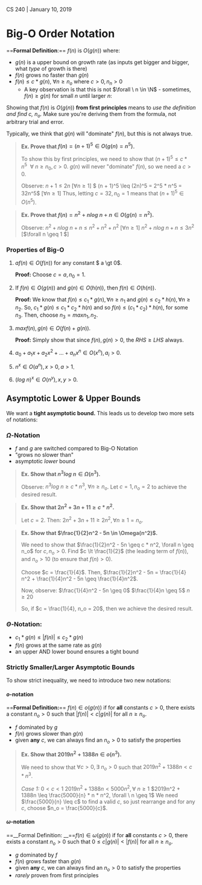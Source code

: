 CS 240 | January 10, 2019

# Big-O Order Notation

==**Formal Definition**:== $f(n)$ is $O(g(n))$ where:

- $g(n)$ is a upper bound on growth rate (as inputs get bigger and bigger, what *type* of growth is there)
- $f(n)$ grows no faster than $g(n)$
- $f(n) \leq c * g(n), \ \forall n \geq n_o$ where $c \gt 0, n_n \gt 0$
  - A key observation is that this is not $\forall \ n \in \N$ - sometimes, $f(n) \geq g(n)$ for small $n$ until larger $n$:

Showing that $f(n)$ is $O(g(n))$ **from first principles** means to *use the definition and find $c$, $n_o$.* Make sure you're deriving them from the formula, not arbitrary trial and error.

Typically, we think that $g(n)$ will "dominate" $f(n)$, but this is not always true.

> **Ex. Prove that $f(n) = (n + 1)^5 \in O(g(n) = n^5)$.**
>
> To show this by first principles, we need to show that $(n + 1)^5 \leq c * n^5 \ \ \forall \ n \geq n_0, c \gt 0$. $g(n)$ will never "dominate" $f(n)$, so we need a $c \gt 0$.
>
> Observe: $n + 1 \leq 2n$ [$\forall n \geq 1$] $ (n + 1)^5 \leq (2n)^5 = 2^5 * n^5 = 32n^5$ [$\forall n \geq 1$] Thus, letting $c = 32, n_0 = 1$ means that $(n + 1)^5 \in O(n^5)$.

> **Ex. Prove that $f(n) = n^2 + nlog\ n + n \in O(g(n) = n^2)$.**
>
> Observe: $n^2 + nlog\ n + n \leq n^2 + n^2 + n^2$ [$\forall n \geq 1$] $n^2 + nlog\ n + n \leq 3n^2$ [$\forall n \geq 1 $]

### Properties of Big-O

1. $af(n) \in O(f(n))$ for any constant $ a \gt 0$.

   **Proof:** Choose $c = a, n_0 = 1$.

2. If $f(n) \in O(g(n))$ and $g(n) \in O(h(n))$, then $f(n) \in O(h(n))$.

   **Proof:** We know that $f(n) \leq c_1 * g(n), \forall n \geq n_1$ and $g(n) \leq c_2 * h(n), \forall n \geq n_2$. So, $c_1 * g(n) \leq c_1 *c_2 * h(n)$ and so $f(n) \leq (c_1 * c_2) *h(n)$, for some $n_3$. Then, choose $n_3 = max{n_1, n_2}$.

3. $max{f(n), g(n)} \in O(f(n) + g(n))$.

   **Proof:** Simply show that since $f(n), g(n) \gt 0$, the $RHS \geq LHS$ always.

4. $a_0 + a_1x +a_2x^2 + ...+a_nx^n \in O(x^n), a_i \gt 0$.

5. $n^x \in O(a^n), x \gt 0, a \gt 1$.

6. $(log \ n)^x \in O(n^y), x, y \gt 0$.

## Asymptotic Lower & Upper Bounds

We want a **tight asymptotic bound.** This leads us to develop two more sets of notations:

### $\Omega$-Notation

- $f$ and $g$ are switched compared to Big-O Notation
- "grows no slower than"
- asymptotic *lower* bound

> **Ex. Show that $n^3 log \ n \in \Omega(n^3)$.**
>
> Observe: $n^3 log \ n \geq c * n^3$, $\forall n \geq n_o$. Let $c = 1, n_o = 2$ to achieve the desired result.

> **Ex. Show that $2n^2 + 3n + 11 \geq c * n^2$.**
>
> Let $c = 2​$. Then: $2n^2 + 3n + 11 \geq 2n^2, \forall n \geq 1 = n_o ​$.

> **Ex. Show that $\frac{1}{2}n^2 - 5n \in \Omega(n^2)​$.**
>
> We need to show that $\frac{1}{2}n^2 - 5n \geq c * n^2, \forall n \geq n_o$ for $c, n_o \gt 0$. Find $c \lt \frac{1}{2}$ (the leading term of $f(n)$), and $n_o \gt 10$ (to ensure that $f(n)\gt 0$).
>
> Choose $c = \frac{1}{4}​$. Then, $\frac{1}{2}n^2 - 5n = \frac{1}{4} n^2 + \frac{1}{4}n^2 - 5n \geq \frac{1}{4}n^2​$.
>
> Now, observe: $\frac{1}{4}n^2 - 5n \geq 0$ $\frac{1}{4}n \geq 5$ $n \geq 20$
>
> So, if $c = \frac{1}{4}, n_o = 20​$, then we achieve the desired result.

### $\Theta$-Notation:

- $c_1 *g(n) \leq |f(n)| \leq c_2 * g(n)$
- $f(n)$ grows at the same rate as $g(n)$
- an upper AND lower bound ensures a tight bound

### Strictly Smaller/Larger Asymptotic Bounds

To show strict inequality, we need to introduce two new notations:

#### $o$-notation

==**Formal Definition:**== $f(n) \in o(g(n))$ if for **all** constants $c \gt 0$, there exists a constant $n_o \gt 0$ such that $|f(n)| \lt c |g(n)|$ for all $n \geq n_o$.

- $f$ dominated by $g$
- $f(n)$ grows slower than $g(n)$
- given **any** $c$, we can always find an $n_o \gt 0$ to satisfy the properties

> **Ex. Show that $2019n^2 + 1388n \in o(n^3)$.**
>
> We need to show that $\forall c \gt 0, \exists \ n_o \gt 0$ such that $2019n^2 + 1388n \lt c *n^3$.
>
> *Case 1:* $0 \lt c \lt 1$ $2019n^2 + 1388n \lt 5000n^2, \forall \ n \geq 1$ $2019n^2 + 1388n \leq \frac{5000}{n} * n * n^2, \forall \ n \geq 1$ We need $\frac{5000}{n} \leq c$ to find a valid $c$, so just rearrange and for any $c$, choose $n_o = \frac{5000}{c}$.

#### $\omega$-notation

==__Formal Definition: __==$f(n) \in \omega(g(n))$ if for **all** constants $c \gt 0$, there exists a constant $n_o \gt 0$ such that $0 \leq c |g(n)| \lt |f(n)|$ for all $n \geq n_o$.

- $g$ dominated by $f$
- $f(n)$ grows faster than $g(n)$
- given **any** $c$, we can always find an $n_o \gt 0$ to satisfy the properties
- *rarely* proven from first principles